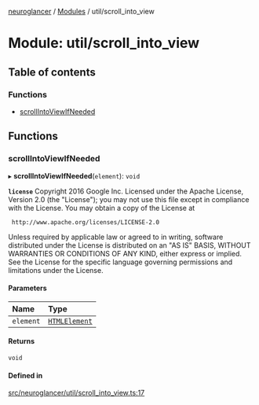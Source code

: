 [neuroglancer](../README.md) / [Modules](../modules.md) / util/scroll\_into\_view

# Module: util/scroll\_into\_view

## Table of contents

### Functions

- [scrollIntoViewIfNeeded](util_scroll_into_view.md#scrollintoviewifneeded)

## Functions

### scrollIntoViewIfNeeded

▸ **scrollIntoViewIfNeeded**(`element`): `void`

**`license`**
Copyright 2016 Google Inc.
Licensed under the Apache License, Version 2.0 (the "License");
you may not use this file except in compliance with the License.
You may obtain a copy of the License at

     http://www.apache.org/licenses/LICENSE-2.0

Unless required by applicable law or agreed to in writing, software
distributed under the License is distributed on an "AS IS" BASIS,
WITHOUT WARRANTIES OR CONDITIONS OF ANY KIND, either express or implied.
See the License for the specific language governing permissions and
limitations under the License.

#### Parameters

| Name | Type |
| :------ | :------ |
| `element` | [`HTMLElement`](annotation_annotation_layer_state._internal_.md#htmlelement) |

#### Returns

`void`

#### Defined in

[src/neuroglancer/util/scroll_into_view.ts:17](https://github.com/ActiveBrainAtlas2/neuroglancer/blob/1beb5d34/src/neuroglancer/util/scroll_into_view.ts#L17)
